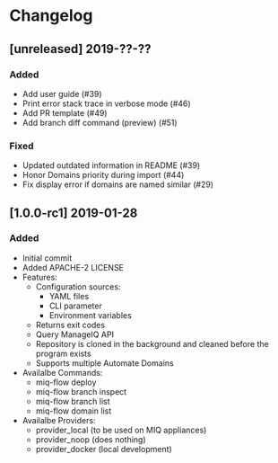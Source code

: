 # Changelog

## [unreleased] 2019-??-??
### Added
- Add user guide (#39)
- Print error stack trace in verbose mode (#46)
- Add PR template (#49)
- Add branch diff command (preview) (#51)

### Fixed
- Updated outdated information in  README (#39)
- Honor Domains priority during import (#44)
- Fix display error if domains are named similar (#29)


## [1.0.0-rc1] 2019-01-28
### Added
- Initial commit
- Added APACHE-2 LICENSE
- Features:
  - Configuration sources:
    - YAML files
    - CLI parameter
    - Environment variables 
  - Returns exit codes
  - Query ManageIQ API
  - Repository is cloned in the background and cleaned before the 
    program exists
  - Supports multiple Automate Domains
- Availalbe Commands:
  - miq-flow deploy
  - miq-flow branch inspect
  - miq-flow branch list
  - miq-flow domain list
- Availalbe Providers:
  - provider_local (to be used on MIQ appliances)
  - provider_noop (does nothing)
  - provider_docker (local development)
  
